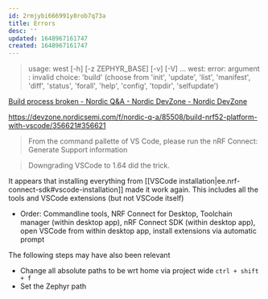 ```yaml
---
id: 2rmjybi666991y8rob7q73a
title: Errors
desc: ''
updated: 1648967161747
created: 1648967161747
---
```


> usage: west [-h] [-z ZEPHYR_BASE] [-v] [-V] <command> ...
> west: error: argument <command>: invalid choice: 'build' (choose from 'init', 'update', 'list', 'manifest', 'diff', 'status', 'forall', 'help', 'config', 'topdir', 'selfupdate')

[Build process broken - Nordic Q&amp;A - Nordic DevZone - Nordic DevZone](https://devzone.nordicsemi.com/f/nordic-q-a/81353/build-process-broken)

https://devzone.nordicsemi.com/f/nordic-q-a/85508/build-nrf52-platform-with-vscode/356621#356621

> From the command pallette of VS Code, please run the nRF Connect: Generate Support information

> Downgrading VSCode to 1.64 did the trick.

It appears that installing everything from [[VSCode installation|ee.nrf-connect-sdk#vscode-installation]] made it work again. This includes all the tools and VSCode extensions (but not VSCode itself)

- Order: Commandline tools, NRF Connect for Desktop, Toolchain manager (within desktop app), nRF Connect SDK (within desktop app), open VSCode from within desktop app, install extensions via automatic prompt

The following steps may have also been relevant

- Change all absolute paths to be wrt home via project wide `ctrl + shift + f`
- Set the Zephyr path
